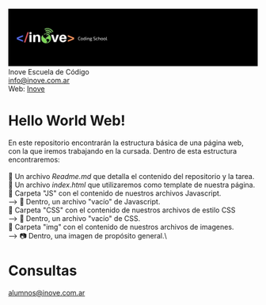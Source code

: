 ![Inove banner](img/inove.jpg)
Inove Escuela de Código\
info@inove.com.ar\
Web: [Inove](http://inove.com.ar)

# Hello World Web!
En este repositorio encontrarán la estructura básica de una página web, con la que iremos trabajando en la cursada.
Dentro de esta estructura encontraremos: \
\
:open_book: Un archivo _Readme.md_ que detalla el contenido del repositorio y la tarea. \
:page_facing_up: Un archivo _index.html_ que utilizaremos como template de nuestra página.\
:open_file_folder: Carpeta "JS" con el contenido de nuestros archivos Javascript.\
--> :page_facing_up: Dentro, un archivo "vacío" de Javascript.\
:open_file_folder: Carpeta "CSS" con el contenido de nuestros archivos de estilo CSS\
--> :page_facing_up: Dentro, un archivo "vacío" de CSS.\
:open_file_folder: Carpeta "img" con el contenido de nuestros archivos de imagenes.\
--> :camera: Dentro, una imagen de propósito general.\



# Consultas
alumnos@inove.com.ar
